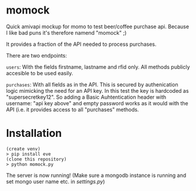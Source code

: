 # momock
Quick amivapi mockup for momo to test beer/coffee purchase api.
Because I like bad puns it's therefore namend "momock" ;)

It provides a fraction of the API needed to process purchases.

There are two endpoints:

`users`: With the fields firstname, lastname and rfid only.
	All methods publicly accesible to be used easily.

`purchases`: With all fields as in the API.
	This is secured by authenication logic mimicking the need for an API key.
	In this test the key is hardcoded as "supersecretkey12".
	So adding a Basic Auhtentication header with username: "api key above" and 
	empty password works as it would with the API (i.e. it provides access to 
	all "purchases" methods.

# Installation

```
(create venv)
> pip install eve
(clone this repository)
> python momock.py
```

The server is now running!
(Make sure a mongodb instance is running and set mongo user name etc. in
_settings.py_)

